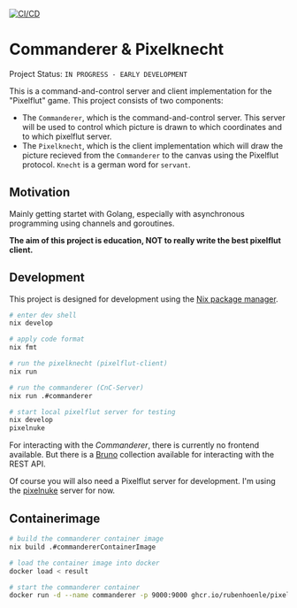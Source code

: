 [![CI/CD](https://github.com/rubenhoenle/pixelknecht/actions/workflows/build.yml/badge.svg?branch=main)](https://github.com/rubenhoenle/pixelknecht/actions/workflows/build.yml)

# Commanderer & Pixelknecht

Project Status: `IN PROGRESS - EARLY DEVELOPMENT`

This is a command-and-control server and client implementation for the "Pixelflut" game. This project consists of two components:

- The `Commanderer`, which is the command-and-control server. This server will be used to control which picture is drawn to which coordinates and to which pixelflut server.
- The `Pixelknecht`, which is the client implementation which will draw the picture recieved from the `Commanderer` to the canvas using the Pixelflut protocol. `Knecht` is a german word for `servant`.

## Motivation

Mainly getting startet with Golang, especially with asynchronous programming using channels and goroutines.

**The aim of this project is education, NOT to really write the best pixelflut client.**

## Development

This project is designed for development using the [Nix package manager](https://nix.dev/manual/nix/2.24/).

```bash
# enter dev shell
nix develop

# apply code format
nix fmt

# run the pixelknecht (pixelflut-client)
nix run

# run the commanderer (CnC-Server)
nix run .#commanderer

# start local pixelflut server for testing
nix develop
pixelnuke
```

For interacting with the _Commanderer_, there is currently no frontend available.
But there is a [Bruno](https://github.com/usebruno/bruno) collection available for interacting with the REST API.

Of course you will also need a Pixelflut server for development.
I'm using the [pixelnuke](https://github.com/defnull/pixelflut) server for now.

## Containerimage

```bash
# build the commanderer container image
nix build .#commandererContainerImage

# load the container image into docker
docker load < result

# start the commanderer container
docker run -d --name commanderer -p 9000:9000 ghcr.io/rubenhoenle/pixelknecht/commanderer:unstable
```
